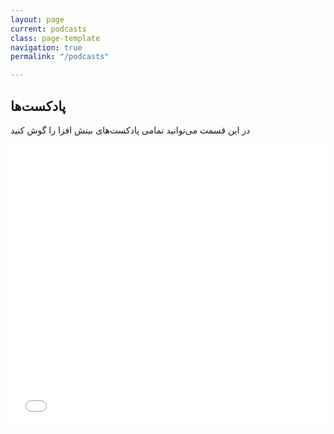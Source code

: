 ```yaml
---
layout: page
current: podcasts
class: page-template
navigation: true
permalink: "/podcasts"

---
```

## پادکست‌ها

در این قسمت می‌توانید تمامی پادکست‌های بینش افزا را گوش کنید

<iframe width="100%" height="450" scrolling="no" frameborder="no" allow="autoplay" src="[https://w.soundcloud.com/player/?url=https%3A//api.soundcloud.com/playlists/687431598&color=%2300aabb&auto_play=false&hide_related=false&show_comments=true&show_user=true&show_reposts=false&show_teaser=true](https://w.soundcloud.com/player/?url=https%3A//api.soundcloud.com/playlists/687431598&color=%2300aabb&auto_play=false&hide_related=false&show_comments=true&show_user=true&show_reposts=false&show_teaser=true "https://w.soundcloud.com/player/?url=https%3A//api.soundcloud.com/playlists/687431598&color=%2300aabb&auto_play=false&hide_related=false&show_comments=true&show_user=true&show_reposts=false&show_teaser=true")"></iframe>